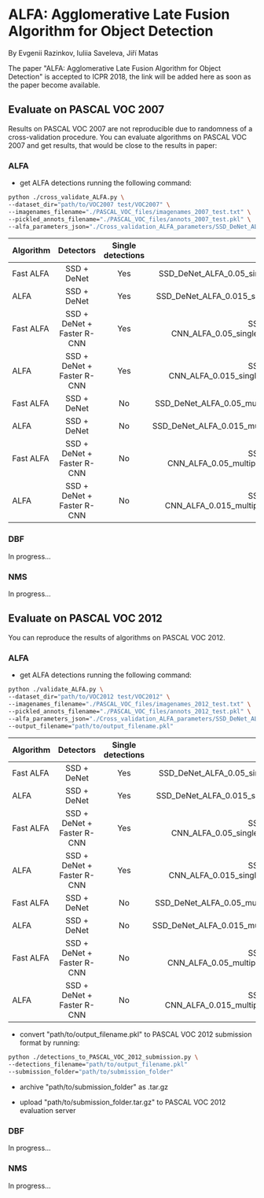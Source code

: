 # ALFA: Agglomerative Late Fusion Algorithm for Object Detection

By Evgenii Razinkov, Iuliia Saveleva, Jiří Matas

The paper "ALFA: Agglomerative Late Fusion Algorithm for Object Detection" is accepted 
to ICPR 2018, the link will be added here as soon as the paper become available.

## Evaluate on PASCAL VOC 2007

Results on PASCAL VOC 2007 are not reproducible due to randomness of a cross-validation procedure.
You can evaluate algorithms on PASCAL VOC 2007 and get results, that would be close to the results in paper:

### ALFA

* get ALFA detections running the following command:
```bash
python ./cross_validate_ALFA.py \
--dataset_dir="path/to/VOC2007 test/VOC2007" \
--imagenames_filename="./PASCAL_VOC_files/imagenames_2007_test.txt" \
--pickled_annots_filename="./PASCAL_VOC_files/annots_2007_test.pkl" \
--alfa_parameters_json="./Cross_validation_ALFA_parameters/SSD_DeNet_ALFA_0.05_single_cross_validation_parameters_2007.json"
```

| Algorithm | Detectors  | Single detections | Parameters |
|--------|:---------:|:------:| :------:|
| Fast ALFA | SSD + DeNet | Yes  | SSD_DeNet_ALFA_0.05_single_cross_validation_parameters_2007.json |
| ALFA | SSD + DeNet | Yes |  SSD_DeNet_ALFA_0.015_single_cross_validation_parameters_2007.json |
| Fast ALFA | SSD + DeNet + Faster R-CNN | Yes | SSD_DeNet_Faster_R-CNN_ALFA_0.05_single_cross_validation_parameters_2007.json |
| ALFA | SSD + DeNet + Faster R-CNN | Yes | SSD_DeNet_Faster_R-CNN_ALFA_0.015_single_cross_validation_parameters_2007.json |
| Fast ALFA | SSD + DeNet | No | SSD_DeNet_ALFA_0.05_multiple_cross_validation_parameters_2007.json |
| ALFA | SSD + DeNet | No |  SSD_DeNet_ALFA_0.015_multiple_cross_validation_parameters_2007.json |
| Fast ALFA | SSD + DeNet + Faster R-CNN | No | SSD_DeNet_Faster_R-CNN_ALFA_0.05_multiple_cross_validation_parameters_2007.json |
| ALFA | SSD + DeNet + Faster R-CNN | No | SSD_DeNet_Faster_R-CNN_ALFA_0.015_multiple_cross_validation_parameters_2007.json |


### DBF

In progress...

### NMS

In progress...

## Evaluate on PASCAL VOC 2012

You can reproduce the results of algorithms on PASCAL VOC 2012.

### ALFA
* get ALFA detections running the following command:
```bash
python ./validate_ALFA.py \
--dataset_dir="path/to/VOC2012 test/VOC2012" \
--imagenames_filename="./PASCAL_VOC_files/imagenames_2012_test.txt" \
--pickled_annots_filename="./PASCAL_VOC_files/annots_2012_test.pkl" \
--alfa_parameters_json="./Cross_validation_ALFA_parameters/SSD_DeNet_ALFA_0.05_single_cross_validation_parameters_2012.json" \
--output_filename="path/to/output_filename.pkl"
```

| Algorithm | Detectors  | Single detections | Parameters |
|--------|:---------:|:------:| :------:|
| Fast ALFA | SSD + DeNet | Yes  | SSD_DeNet_ALFA_0.05_single_cross_validation_parameters_2012.json |
| ALFA | SSD + DeNet | Yes |  SSD_DeNet_ALFA_0.015_single_cross_validation_parameters_2012.json |
| Fast ALFA | SSD + DeNet + Faster R-CNN | Yes | SSD_DeNet_Faster_R-CNN_ALFA_0.05_single_cross_validation_parameters_2012.json |
| ALFA | SSD + DeNet + Faster R-CNN | Yes | SSD_DeNet_Faster_R-CNN_ALFA_0.015_single_cross_validation_parameters_2012.json |
| Fast ALFA | SSD + DeNet | No | SSD_DeNet_ALFA_0.05_multiple_cross_validation_parameters_2012.json |
| ALFA | SSD + DeNet | No |  SSD_DeNet_ALFA_0.015_multiple_cross_validation_parameters_2012.json |
| Fast ALFA | SSD + DeNet + Faster R-CNN | No | SSD_DeNet_Faster_R-CNN_ALFA_0.05_multiple_cross_validation_parameters_2012.json |
| ALFA | SSD + DeNet + Faster R-CNN | No | SSD_DeNet_Faster_R-CNN_ALFA_0.015_multiple_cross_validation_parameters_2012.json |

* convert "path/to/output_filename.pkl" to PASCAL VOC 2012 submission format by running:
```bash
python ./detections_to_PASCAL_VOC_2012_submission.py \
--detections_filename="path/to/output_filename.pkl"
--submission_folder="path/to/submission_folder"
```

* archive "path/to/submission_folder" as .tar.gz

* upload "path/to/submission_folder.tar.gz" to PASCAL VOC 2012 evaluation server

### DBF

In progress...

### NMS

In progress...